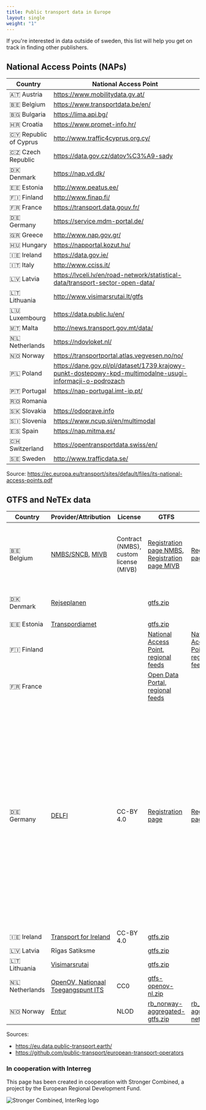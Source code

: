 ```yaml
---
title: Public transport data in Europe
layout: single 
weight: "1"
---
```

If you're interested in data outside of sweden, this list will help you get on track in finding other publishers.

## National Access Points (NAPs)

|Country|National Access Point|
|----|----|
|🇦🇹 Austria | https://www.mobilitydata.gv.at/ |
|🇧🇪 Belgium | https://www.transportdata.be/en/ |
|🇧🇬 Bulgaria | https://lima.api.bg/ |
|🇭🇷 Croatia | https://www.promet-info.hr/ |
|🇨🇾 Republic of Cyprus | http://www.traffic4cyprus.org.cy/ |
|🇨🇿 Czech Republic | https://data.gov.cz/datov%C3%A9-sady |
|🇩🇰 Denmark | https://nap.vd.dk/ |
|🇪🇪 Estonia | http://www.peatus.ee/|
|🇫🇮 Finland | http://www.finap.fi/ |
|🇫🇷 France | https://transport.data.gouv.fr/ |
|🇩🇪 Germany | https://service.mdm-portal.de/ |
|🇬🇷 Greece | http://www.nap.gov.gr/ |
|🇭🇺 Hungary | https://napportal.kozut.hu/ |
|🇮🇪 Ireland | https://data.gov.ie/ |
|🇮🇹 Italy | http://www.cciss.it/ |
|🇱🇻 Latvia | https://lvceli.lv/en/road-network/statistical-data/transport-sector-open-data/|
|🇱🇹 Lithuania | http://www.visimarsrutai.lt/gtfs |
|🇱🇺 Luxembourg | https://data.public.lu/en/ |
|🇲🇹 Malta | http://news.transport.gov.mt/data/ |
|🇳🇱 Netherlands | https://ndovloket.nl/ |
|🇳🇴 Norway | https://transportportal.atlas.vegvesen.no/no/|
|🇵🇱 Poland | https://dane.gov.pl/pl/dataset/1739,krajowy-punkt-dostepowy-kpd-multimodalne-usugi-informacji-o-podrozach |
|🇵🇹 Portugal | https://nap-portugal.imt-ip.pt/   |
|🇷🇴 Romania | |
|🇸🇰 Slovakia | https://odoprave.info |
|🇸🇮 Slovenia | https://www.ncup.si/en/multimodal |
|🇪🇸 Spain | https://nap.mitma.es/ |
|🇨🇭 Switzerland | https://opentransportdata.swiss/en/ |
|🇸🇪 Sweden | http://www.trafficdata.se/ |

Source:
https://ec.europa.eu/transport/sites/default/files/its-national-access-points.pdf

## GTFS and NeTEx data

|Country|Provider/Attribution|License|GTFS|NeTEx|Comments|
|----|----|----|----|----|----|
|🇧🇪 Belgium|[NMBS/SNCB](https://nmbs.be), [MIVB](https://stip-mivb.be)|Contract (NMBS), custom license (MIVB) |[Registration page NMBS](https://www.belgiantrain.be/en/3rd-party-services/mobility-service-providers/public-data), [Registration page MIVB](https://opendata.stib-mivb.be/store/data)|[Registration page](https://www.belgiantrain.be/en/3rd-party-services/mobility-service-providers/public-data)|Signed contract required for NMBS GTFS data. NeTEx according to Belgian Epip profile.|
|🇩🇰 Denmark|[Rejseplanen](https://rejseplanen.dk)| |[gtfs.zip](http://www.rejseplanen.info/labs/GTFS.zip)| | Account required for developer portal access | 
|🇪🇪 Estonia|[Transpordiamet](https://www.mnt.ee/eng/public-transportation/public-transport-information-system)| |[gtfs.zip](https://peatus.ee/gtfs/gtfs.zip)| | |
|🇫🇮 Finland| | | [National Access Point, regional feeds](https://finap.fi/#/services) | [National Access Point, regional feeds](https://finap.fi/#/services) | |
|🇫🇷 France| | |[Open Data Portal, regional feeds](https://navitia.opendatasoft.com/explore/?sort=modified&q=&refine.geographicarea=France)| | |
|🇩🇪 Germany|[DELFI](https://opendata-oepnv.de)|CC-BY 4.0|[Registration page](https://www.opendata-oepnv.de/ht/de/organisation/delfi/startseite?tx_vrrkit_view%5Bdataset_name%5D=deutschlandweite-sollfahrplandaten-gtfs&tx_vrrkit_view%5Baction%5D=details&tx_vrrkit_view%5Bcontroller%5D=View)|[Registration page](https://www.opendata-oepnv.de/ht/de/organisation/delfi/startseite?tx_vrrkit_view%5Bdataset_name%5D=deutschlandweite-sollfahrplandaten&tx_vrrkit_view%5Bdataset_formats%5D%5B0%5D=ZIP&tx_vrrkit_view%5Baction%5D=details&tx_vrrkit_view%5Bcontroller%5D=View)| The GTFS feed covers ~75% of all public transportation (as of 4/2020), mainly because some regional providers are not included. If this is insufficient for you, consider using the NeTEx feed, which has a higher coverage, or manually combine available regional feeds. Account required.|
|🇮🇪 Ireland|[Transport for Ireland](https://www.transportforireland.ie/transitData/PT_Data.html)|CC-BY 4.0|[gtfs.zip](https://www.transportforireland.ie/transitData/google_transit_combined.zip)||
|🇱🇻 Latvia|Rīgas Satiksme| | [gtfs.zip](http://saraksti.rigassatiksme.lv/riga/gtfs.zip) | | |
|🇱🇹 Lithuania|[Visimarsrutai](https://www.visimarsrutai.lt/gtfs/)| |[gtfs.zip](https://www.visimarsrutai.lt/gtfs/gtfs_all.zip)||
|🇳🇱 Netherlands|[OpenOV, Nationaal Toegangspunt ITS](https://nt.ndw.nu/#/settings/multimodaal-reisinformatie-overview/1)|CC0|[gtfs-openov-nl.zip](http://gtfs.openov.nl/gtfs-rt/gtfs-openov-nl.zip)
|🇳🇴 Norway|[Entur](https://developer.entur.no)|NLOD|[rb_norway-aggregated-gtfs.zip](https://storage.googleapis.com/marduk-production/outbound/gtfs/rb_norway-aggregated-gtfs.zip)|[rb_norway-aggregated-netex.zip](https://storage.googleapis.com/marduk-production/outbound/netex/rb_norway-aggregated-netex.zip)|

Sources:

- https://eu.data.public-transport.earth/
- https://github.com/public-transport/european-transport-operators

### In cooperation with Interreg

This page has been created in cooperation with Stronger Combined, a project by the European Regional Development Fund.

![Stronger Combined, InterReg logo](/media/2021/09/stronger-combined-interreg.png)